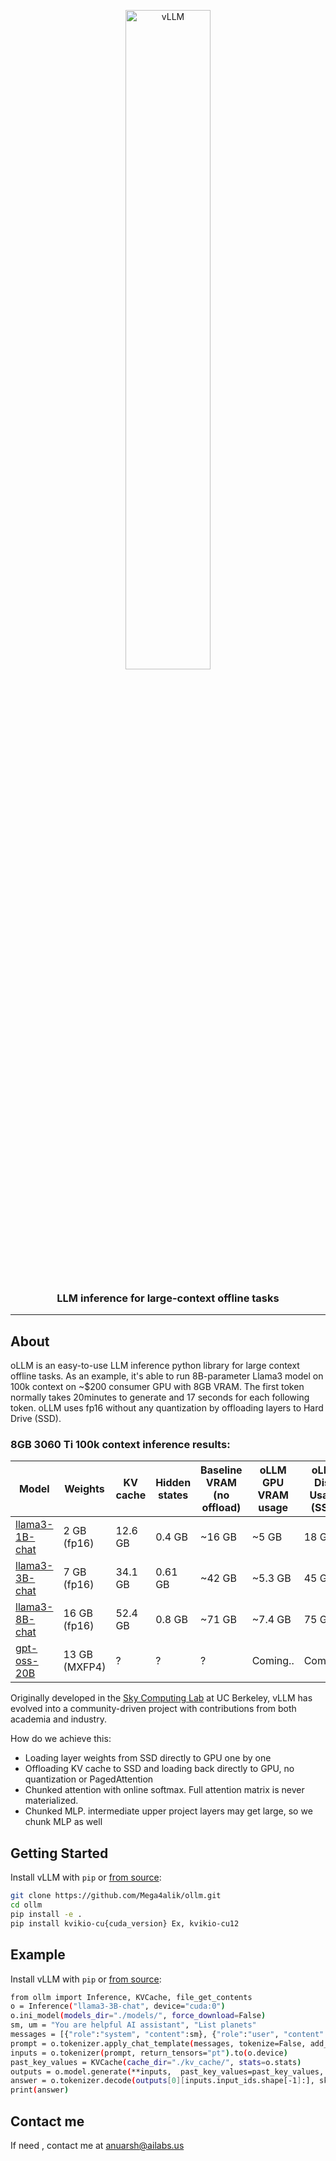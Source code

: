 <!-- markdownlint-disable MD001 MD041 -->
<p align="center">
  <picture>
    <source media="(prefers-color-scheme: dark)" srcset="https://ollm.s3.us-east-1.amazonaws.com/files/logo.png">
    <img alt="vLLM" src="https://ollm.s3.us-east-1.amazonaws.com/files/logo.png" width=52%>
  </picture>
</p>

<h3 align="center">
LLM inference for large-context offline tasks
</h3>

---

## About

oLLM is an easy-to-use LLM inference python library for large context offline tasks. As an example, it's able to run 8B-parameter Llama3 model on 100k context on ~$200 consumer GPU with 8GB VRAM. The first token normally takes 20minutes to generate and 17 seconds for each following token.   oLLM uses fp16 without any quantization by offloading layers to Hard Drive (SSD). 

###  8GB 3060 Ti 100k context inference results:

| Model   | Weights | KV cache | Hidden states | Baseline VRAM (no offload) | oLLM GPU VRAM usage | oLLM Disk Usage (SSD) |
| ------- | ------- | -------- | ------------- | ------------ | ---------------- | --------------- |
| [llama3-1B-chat](meta-llama/Llama-3.2-1B-Instruct)  | 2 GB (fp16)    | 12.6 GB  | 0.4 GB        | ~16 GB   | ~5 GB       | 18 GB  |
| [llama3-3B-chat](meta-llama/Llama-3.2-3B-Instruct)  | 7 GB (fp16)   | 34.1 GB  | 0.61 GB       | ~42 GB   | ~5.3 GB     | 45 GB |
| [llama3-8B-chat](meta-llama/Llama-3.1-8B-Instruct)  | 16 GB (fp16)  | 52.4 GB  | 0.8 GB        | ~71 GB   | ~7.4 GB     | 75 GB  |
| [gpt-oss-20B](openai/gpt-oss-20b) | 13 GB (MXFP4)   | ?  | ?        | ?   | Coming..       | Coming..  |



Originally developed in the [Sky Computing Lab](https://sky.cs.berkeley.edu) at UC Berkeley, vLLM has evolved into a community-driven project with contributions from both academia and industry.

How do we achieve this:

- Loading layer weights from SSD directly to GPU one by one
- Offloading KV cache to SSD and loading back directly to GPU, no quantization or PagedAttention
- Chunked attention with online softmax. Full attention matrix is never materialized. 
- Chunked MLP. intermediate upper project layers may get large, so we chunk MLP as well 


## Getting Started

Install vLLM with `pip` or [from source](https://docs.vllm.ai/en/latest/getting_started/installation/gpu/index.html#build-wheel-from-source):

```bash
git clone https://github.com/Mega4alik/ollm.git
cd ollm
pip install -e .
pip install kvikio-cu{cuda_version} Ex, kvikio-cu12
```

## Example

Install vLLM with `pip` or [from source](https://docs.vllm.ai/en/latest/getting_started/installation/gpu/index.html#build-wheel-from-source):

```bash
from ollm import Inference, KVCache, file_get_contents
o = Inference("llama3-3B-chat", device="cuda:0")
o.ini_model(models_dir="./models/", force_download=False)
sm, um = "You are helpful AI assistant", "List planets"
messages = [{"role":"system", "content":sm}, {"role":"user", "content":um}]
prompt = o.tokenizer.apply_chat_template(messages, tokenize=False, add_generation_prompt=True)
inputs = o.tokenizer(prompt, return_tensors="pt").to(o.device)
past_key_values = KVCache(cache_dir="./kv_cache/", stats=o.stats)
outputs = o.model.generate(**inputs,  past_key_values=past_key_values, max_new_tokens=20).cpu()
answer = o.tokenizer.decode(outputs[0][inputs.input_ids.shape[-1]:], skip_special_tokens=False)
print(answer)
```

## Contact me
If need , contact me at anuarsh@ailabs.us
